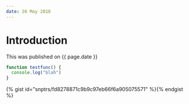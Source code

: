 ```yaml
---
date: 26 May 2018
---
```


# Introduction

This was published on {{ page.date  }}

```js
function testfunc() {
  console.log("blah")
}
```

{% gist id="snptrs/fd8278871c9b9c97eb66f6a905075571" %}{% endgist %}

